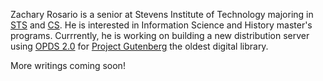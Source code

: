Zachary Rosario is a senior at Stevens Institute of Technology majoring in [STS](https://www.stevens.edu/program/science-technology-society) and [CS](https://www.stevens.edu/school-engineering-science/departments/computer-science). He is interested in Information Science and History master's programs. Currrently, he is working on building a new distribution server using [OPDS 2.0](https://drafts.opds.io/opds-2.0.html) for [Project Gutenberg](https://www.gutenberg.org/) the oldest digital library.

More writings coming soon!